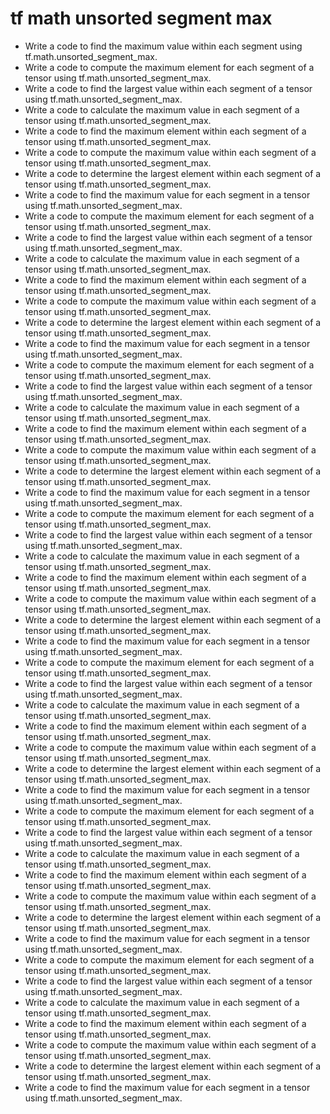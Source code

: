 # tf math unsorted segment max

- Write a code to find the maximum value within each segment using tf.math.unsorted_segment_max.
- Write a code to compute the maximum element for each segment of a tensor using tf.math.unsorted_segment_max.
- Write a code to find the largest value within each segment of a tensor using tf.math.unsorted_segment_max.
- Write a code to calculate the maximum value in each segment of a tensor using tf.math.unsorted_segment_max.
- Write a code to find the maximum element within each segment of a tensor using tf.math.unsorted_segment_max.
- Write a code to compute the maximum value within each segment of a tensor using tf.math.unsorted_segment_max.
- Write a code to determine the largest element within each segment of a tensor using tf.math.unsorted_segment_max.
- Write a code to find the maximum value for each segment in a tensor using tf.math.unsorted_segment_max.
- Write a code to compute the maximum element for each segment of a tensor using tf.math.unsorted_segment_max.
- Write a code to find the largest value within each segment of a tensor using tf.math.unsorted_segment_max.
- Write a code to calculate the maximum value in each segment of a tensor using tf.math.unsorted_segment_max.
- Write a code to find the maximum element within each segment of a tensor using tf.math.unsorted_segment_max.
- Write a code to compute the maximum value within each segment of a tensor using tf.math.unsorted_segment_max.
- Write a code to determine the largest element within each segment of a tensor using tf.math.unsorted_segment_max.
- Write a code to find the maximum value for each segment in a tensor using tf.math.unsorted_segment_max.
- Write a code to compute the maximum element for each segment of a tensor using tf.math.unsorted_segment_max.
- Write a code to find the largest value within each segment of a tensor using tf.math.unsorted_segment_max.
- Write a code to calculate the maximum value in each segment of a tensor using tf.math.unsorted_segment_max.
- Write a code to find the maximum element within each segment of a tensor using tf.math.unsorted_segment_max.
- Write a code to compute the maximum value within each segment of a tensor using tf.math.unsorted_segment_max.
- Write a code to determine the largest element within each segment of a tensor using tf.math.unsorted_segment_max.
- Write a code to find the maximum value for each segment in a tensor using tf.math.unsorted_segment_max.
- Write a code to compute the maximum element for each segment of a tensor using tf.math.unsorted_segment_max.
- Write a code to find the largest value within each segment of a tensor using tf.math.unsorted_segment_max.
- Write a code to calculate the maximum value in each segment of a tensor using tf.math.unsorted_segment_max.
- Write a code to find the maximum element within each segment of a tensor using tf.math.unsorted_segment_max.
- Write a code to compute the maximum value within each segment of a tensor using tf.math.unsorted_segment_max.
- Write a code to determine the largest element within each segment of a tensor using tf.math.unsorted_segment_max.
- Write a code to find the maximum value for each segment in a tensor using tf.math.unsorted_segment_max.
- Write a code to compute the maximum element for each segment of a tensor using tf.math.unsorted_segment_max.
- Write a code to find the largest value within each segment of a tensor using tf.math.unsorted_segment_max.
- Write a code to calculate the maximum value in each segment of a tensor using tf.math.unsorted_segment_max.
- Write a code to find the maximum element within each segment of a tensor using tf.math.unsorted_segment_max.
- Write a code to compute the maximum value within each segment of a tensor using tf.math.unsorted_segment_max.
- Write a code to determine the largest element within each segment of a tensor using tf.math.unsorted_segment_max.
- Write a code to find the maximum value for each segment in a tensor using tf.math.unsorted_segment_max.
- Write a code to compute the maximum element for each segment of a tensor using tf.math.unsorted_segment_max.
- Write a code to find the largest value within each segment of a tensor using tf.math.unsorted_segment_max.
- Write a code to calculate the maximum value in each segment of a tensor using tf.math.unsorted_segment_max.
- Write a code to find the maximum element within each segment of a tensor using tf.math.unsorted_segment_max.
- Write a code to compute the maximum value within each segment of a tensor using tf.math.unsorted_segment_max.
- Write a code to determine the largest element within each segment of a tensor using tf.math.unsorted_segment_max.
- Write a code to find the maximum value for each segment in a tensor using tf.math.unsorted_segment_max.
- Write a code to compute the maximum element for each segment of a tensor using tf.math.unsorted_segment_max.
- Write a code to find the largest value within each segment of a tensor using tf.math.unsorted_segment_max.
- Write a code to calculate the maximum value in each segment of a tensor using tf.math.unsorted_segment_max.
- Write a code to find the maximum element within each segment of a tensor using tf.math.unsorted_segment_max.
- Write a code to compute the maximum value within each segment of a tensor using tf.math.unsorted_segment_max.
- Write a code to determine the largest element within each segment of a tensor using tf.math.unsorted_segment_max.
- Write a code to find the maximum value for each segment in a tensor using tf.math.unsorted_segment_max.